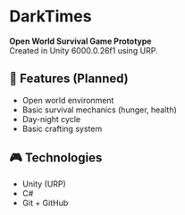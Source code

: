# DarkTimes

**Open World Survival Game Prototype**  
Created in Unity 6000.0.26f1 using URP.

## 🧱 Features (Planned)
- Open world environment
- Basic survival mechanics (hunger, health)
- Day-night cycle
- Basic crafting system

## 🎮 Technologies
- Unity (URP)
- C#
- Git + GitHub
